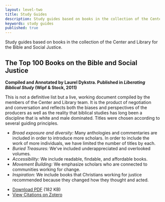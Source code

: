 ```yaml
---
layout: level-two
title: Study Guides
description: Study guides based on books in the collection of the Center and Library for the Bible and Social Justice.
keywords: study guides
published: true
---
```


Study guides based on books in the collection of the Center and Library for the Bible and Social Justice.

## The Top 100 Books on the Bible and Social Justice

**Compiled and Annotated by Laurel Dykstra. Published in _Liberating Biblical Study_ (Wipf & Stock, 2011)**

This is not a definitive list but a live, working document compiled by the members of the Center and Library team. It is the product of negotiation and conversation and reflects both the biases and perspectives of the producers as well as the reality that biblical studies has long been a discipline that is white and male dominated. Titles were chosen according to several guiding principles.

*   _Broad exposure and diversity:_ Many anthologies and commentaries are included in order to introduce more scholars. In order to include the work of more individuals, we have limited the number of titles by each.
*   _Buried Treasures:_ We’ve included underappreciated and overlooked volumes.
*   _Accessibility:_ We include readable, findable, and affordable books.
*   _Movement Building:_ We emphasize scholars who are connected to communities working for change.
*   _Inspiration:_ We include books that Christians working for justice recommended because they changed how they thought and acted.

<div class="callout">
  <ul class="no-bullet">
    <li><a href="/resources/Top-100-Books-on-the-Bible-and-Social-Justice.pdf">Download PDF</a> (182 KB)</li>
    <li><a href="https://www.zotero.org/groups/center_and_library_for_the_bible_and_social_justice/items/collectionKey/EM72TKQU">View Citations on Zotero</a></li>
  </ul>
</div>
